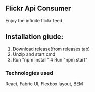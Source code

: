 ## Flickr Api Consumer

Enjoy the infinite flickr feed

## Installation giude:

1. Download release(from releases tab)
2. Unzip and start cmd
3. Run "npm install"
4 Run "npm start"

### Technologies used

React, Fabric UI, Flexbox layout, BEM
